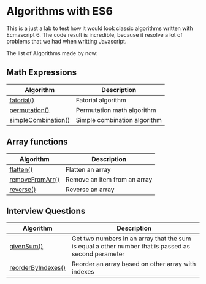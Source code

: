# Algorithms with ES6

This is a just a lab to test how it would look classic algorithms written with Ecmascript 6. The code result is incredible, because it resolve a lot of problems that we had when writting Javascript.

The list of Algorithms made by now:

## Math Expressions

Algorithm | Description
--------- | -----------
[fatorial()](/math/fatorial.js) | Fatorial algorithm
[permutation()](/math/permutation.js) | Permutation math algorithm
[simpleCombination()](/math/simple-combination.js) | Simple combination algorithm

## Array functions

Algorithm | Description
--------- | -----------
[flatten()](/array/flatten.js) | Flatten an array
[removeFromArr()](/array/remove-from-array.js) | Remove an item from an array
[reverse()](/array/reverse.js) | Reverse an array

## Interview Questions

Algorithm | Description
--------- | -----------
[givenSum()](/math/given-sum.js) | Get two numbers in an array that the sum is equal a other number that is passed as second parameter
[reorderByIndexes()](/array/reorder-by-indexes.js) | Reorder an array based on other array with indexes
